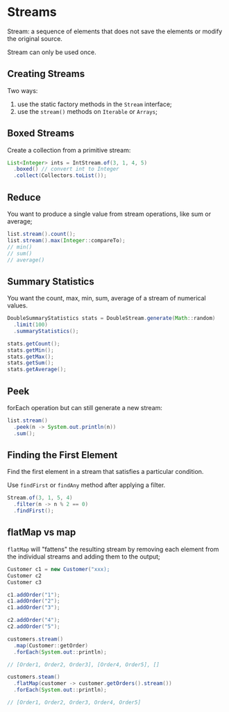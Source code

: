 # Streams

Stream: a sequence of elements that does not save the elements or modify the original source.

Stream can only be used once.

## Creating Streams
Two ways:
1. use the static factory methods in the `Stream` interface;
2. use the `stream()` methods on `Iterable` or `Arrays`;

## Boxed Streams
Create a collection from a primitive stream:
```java
List<Integer> ints = IntStream.of(3, 1, 4, 5)
  .boxed() // convert int to Integer
  .collect(Collectors.toList());
```

## Reduce
You want to produce a single value from stream operations, like sum or average;
```java
list.stream().count();
list.stream().max(Integer::compareTo);
// min()
// sum()
// average()
```

## Summary Statistics
You want the count, max, min, sum, average of a stream of numerical values.
```java
DoubleSummaryStatistics stats = DoubleStream.generate(Math::random)
  .limit(100)
  .summaryStatistics();

stats.getCount();
stats.getMin();
stats.getMax();
stats.getSum();
stats.getAverage();
```

## Peek
forEach operation but can still generate a new stream:
```java
list.stream()
  .peek(n -> System.out.println(n))
  .sum();
```

## Finding the First Element
Find the first element in a stream that satisfies a particular condition.

Use `findFirst` or `findAny` method after applying a filter.
```java
Stream.of(3, 1, 5, 4)
  .filter(n -> n % 2 == 0)
  .findFirst();
```

## flatMap vs map
`flatMap` will "fattens" the resulting stream by removing each element from the individual streams and adding them to the output;

```java
Customer c1 = new Customer("xxx);
Customer c2
Customer c3

c1.addOrder("1");
c1.addOrder("2");
c1.addOrder("3");

c2.addOrder("4");
c2.addOrder("5");

customers.stream()
  .map(Customer::getOrder)
  .forEach(System.out::println);

// [Order1, Order2, Order3], [Order4, Order5], []

customers.steam()
  .flatMap(customer -> customer.getOrders().stream())
  .forEach(System.out::println);

// [Order1, Order2, Order3, Order4, Order5]
```
